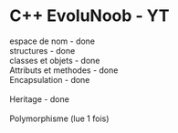 # C++ EvoluNoob - YT

espace de nom - done <br>
structures - done <br>
classes et objets - done <br>
Attributs et methodes - done <br>
Encapsulation - done <br>  
Heritage - done <br>                
Polymorphisme (lue 1 fois)
